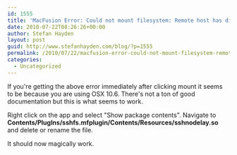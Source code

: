 ```yaml
---
id: 1555
title: 'MacFusion Error: Could not mount filesystem: Remote host has disconnected.'
date: 2010-07-22T08:26:26+00:00
author: Stefan Hayden
layout: post
guid: http://www.stefanhayden.com/blog/?p=1555
permalink: /2010/07/22/macfusion-error-could-not-mount-filesystem-remote-host-has-disconnected/
categories:
  - Uncategorized
---
```

If you're getting the above error immediately after clicking mount it seems to be because you are using OSX 10.6. There's not a ton of good documentation but this is what seems to work.

Right click on the app and select "Show package contents". Navigate to <strong>Contents/PlugIns/sshfs.mfplugin/Contents/Resources/sshnodelay.so</strong> and delete or rename the file.

It should now magically work.